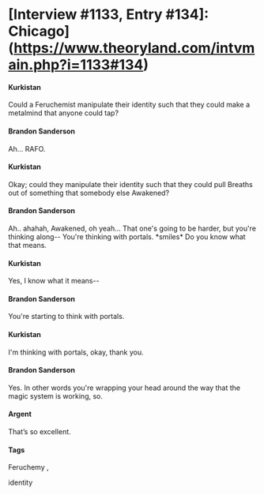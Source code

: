 # [Interview #1133, Entry #134]: Chicago](https://www.theoryland.com/intvmain.php?i=1133#134)

#### Kurkistan

Could a Feruchemist manipulate their identity such that they could make a metalmind that anyone could tap?

#### Brandon Sanderson

Ah... RAFO.

#### Kurkistan

Okay; could they manipulate their identity such that they could pull Breaths out of something that somebody else Awakened?

#### Brandon Sanderson

Ah.. ahahah, Awakened, oh yeah... That one's going to be harder, but you're thinking along-- You're thinking with portals. \*smiles\* Do you know what that means.

#### Kurkistan

Yes, I know what it means--

#### Brandon Sanderson

You're starting to think with portals.

#### Kurkistan

I'm thinking with portals, okay, thank you.

#### Brandon Sanderson

Yes. In other words you're wrapping your head around the way that the magic system is working, so.

#### Argent

That’s so excellent.

#### Tags

Feruchemy
,

identity

